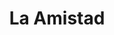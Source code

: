 ---
title: "La Amistad"
url: /ciudad-autonoma-de-buenos-aires/la-amistad-juan-francisco-segui/
shop: Gemüse & Obst
---
